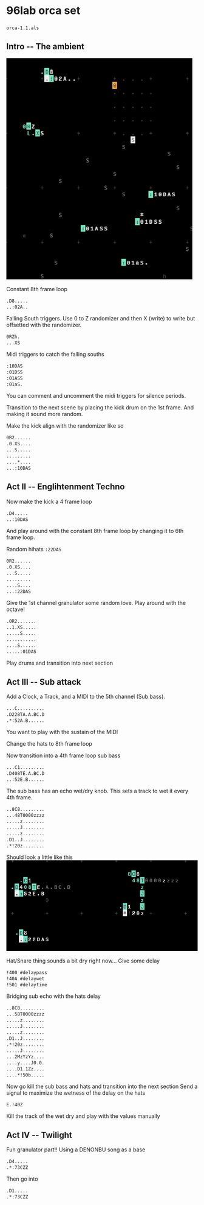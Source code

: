 # 96lab orca set

`orca-1.1.als`

## Intro -- The ambient

![alt text](image.png)

Constant 8th frame loop
```
.D8.....
..:02A..
```

Falling South triggers. Use 0 to Z randomizer and then X (write) to write but offsetted with the randomizer.
```
0RZh.
...XS
```

Midi triggers to catch the falling souths
```
:10DAS
:01DSS
:01ASS
:01aS.
```

You can comment and uncomment the midi triggers for silence periods.

Transition to the next scene by placing the kick drum on the 1st frame.
And making it sound more random.


Make the kick align with the randomizer like so
```
0R2......
.0.XS....
...S.....
.........
....*....
...:10DAS
```

## Act II -- Englihtenment Techno

Now make the kick a 4 frame loop
```
.D4.....
..:10DAS
```

And play around with the constant 8th frame loop by changing it to 6th frame loop.

Random hihats
`:22DAS`
```
0R2......
.0.XS....
...S.....
.........
....S....
...:22DAS
```

Give the 1st channel granulator some random love.
Play around with the octave!
```
.0R2.......
..1.XS.....
.....S.....
...........
....S......
.....:01DAS
```

Play drums and transition into next section

## Act III -- Sub attack
Add a Clock, a Track, and a MIDI to the 5th channel (Sub bass).
```
...C..........
.D228TA.A.BC.D
.*:52A.B......
```

You want to play with the sustain of the MIDI

Change the hats to 8th frame loop

Now transition into a 4th frame loop sub bass
```
...C1.........
.D408TE.A.BC.D
..:52E.B......
```

The sub bass has an echo wet/dry knob. This sets a track to wet it every 4th frame.
```
..8C8.........
...48T0000zzzz
.....z........
.....J........
.....z........
.D1..J........
.*!20z........
```

Should look a little like this
![alt text](image-1.png)


Hat/Snare thing sounds a bit dry right now... Give some delay
```
!400 #delaypass
!40A #delaywet
!501 #delaytime
```

Bridging sub echo with the hats delay

```
..8C8.........
...58T0000zzzz
.....z........
.....J........
.....z........
.D1..J........
.*!20z........
.....J........
...2MzYzYz....
....y....J0.0.
....D1.1Zz....
....*!50b.....
```

Now go kill the sub bass and hats and transition into the next section
Send a signal to maximize the wetness of the delay on the hats
```
E.!40Z
```

Kill the track of the wet dry and play with the values manually

## Act IV -- Twilight
Fun granulator part!! Using a DENONBU song as a base
```
.D4.....
.*:73CZZ
```

Then go into
```
.D1.....
.*:73CZZ
```